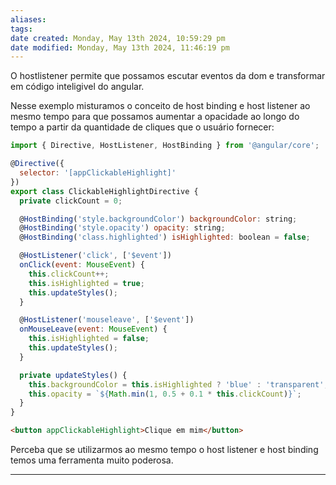 ```yaml
---
aliases: 
tags: 
date created: Monday, May 13th 2024, 10:59:29 pm
date modified: Monday, May 13th 2024, 11:46:19 pm
---
```

O hostlistener permite que possamos escutar eventos da dom e transformar em código inteligivel do angular.

Nesse exemplo misturamos o conceito de host binding e host listener ao mesmo tempo para que possamos aumentar a opacidade ao longo do tempo a partir da quantidade de cliques que o usuário fornecer:

```javascript
import { Directive, HostListener, HostBinding } from '@angular/core';

@Directive({
  selector: '[appClickableHighlight]'
})
export class ClickableHighlightDirective {
  private clickCount = 0;

  @HostBinding('style.backgroundColor') backgroundColor: string;
  @HostBinding('style.opacity') opacity: string;
  @HostBinding('class.highlighted') isHighlighted: boolean = false;

  @HostListener('click', ['$event'])
  onClick(event: MouseEvent) {
    this.clickCount++;
    this.isHighlighted = true;
    this.updateStyles();
  }

  @HostListener('mouseleave', ['$event'])
  onMouseLeave(event: MouseEvent) {
    this.isHighlighted = false;
    this.updateStyles();
  }

  private updateStyles() {
    this.backgroundColor = this.isHighlighted ? 'blue' : 'transparent';
    this.opacity = `${Math.min(1, 0.5 + 0.1 * this.clickCount)}`;
  }
}
```

```html
<button appClickableHighlight>Clique em mim</button>
```

Perceba que se utilizarmos ao mesmo tempo o host listener e host binding temos uma ferramenta muito poderosa.

---
